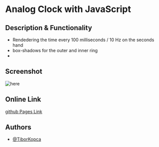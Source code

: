 # Analog Clock with JavaScript

## Description & Functionality
- Rendedering the time every 100 milliseconds / 10 Hz on the seconds hand
- box-shadows for the outer and inner ring
- 

## Screenshot
![here](/screenshot/JS-2024-ShoppingCart.png)

## Online Link
[github Pages Link](https://tiborkopca.github.io/Javascript2024-ShoppingCart/)

## Authors

- [@TiborKopca](https://github.com/TiborKopca)